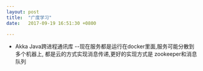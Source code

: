 ```yaml
---
layout: post
title:  "广度学习"
date:   2017-09-19 16:51:30 +0800

---
```

* Akka
Java跨进程通讯库  --现在服务都是运行在docker里面,服务可能分散到多个机器上,
                    都是云的方式实现消息传递,更好的实现方式是 zookeeper和消息队列




